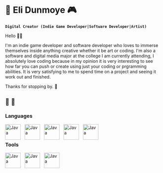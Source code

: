 # 👾 Eli Dunmoye 🎮

**`Digital Creator (Indie Game Developer|Software Developer|Artist)`**

Hello 🖐🏾

I'm an indie game developer and software developer who loves to immerse themselves inside anything creative whether it be art or coding. I'm also a software and digital media major at the college I am currently attending, I absolutely love coding because in my opinion it is very interesting to see how far you can push or create using just your coding or prgramming abilities. It is very satisfying to me to spend time on a project and seeing it work out and finished.

Thanks for stopping by. 🍂

🍃 💭
---
### Languages
<img align="left" alt="Java" width="50px" style="padding-right:10px;" src="https://cdn.jsdelivr.net/gh/devicons/devicon/icons/java/java-original.svg"/>
<img align="left" alt="Java" width="50px" style="padding-right:10px;" src="https://cdn.jsdelivr.net/gh/devicons/devicon/icons/javascript/javascript-plain.svg"/>
<img align="left" alt="Java" width="50px" style="padding-right:10px;" src="https://cdn.jsdelivr.net/gh/devicons/devicon/icons/python/python-original.svg"/>
<img align="left" alt="Java" width="50px" style="padding-right:10px;" src="https://cdn.jsdelivr.net/gh/devicons/devicon/icons/unity/unity-original.svg"/>
<img align="left" alt="Java" width="50px" style="padding-right:10px;" src="https://cdn.jsdelivr.net/gh/devicons/devicon/icons/html5/html5-plain.svg"/>
<br/>

#
### Tools
<img align="left" alt="Java" width="50px" style="padding-right:10px;" src="https://cdn.jsdelivr.net/gh/devicons/devicon/icons/visualstudio/visualstudio-plain.svg"/>
<img align="left" alt="Java" width="50px" style="padding-right:10px;" src="https://cdn.jsdelivr.net/gh/devicons/devicon/icons/intellij/intellij-plain.svg"/>
<img align="left" alt="Java" width="50px" style="padding-right:10px;" src="https://icon.icepanel.io/Technology/svg/Ren%27Py.svg"/>
          
          

          
